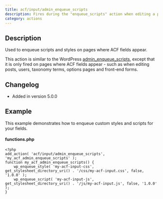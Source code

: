 ```yaml
---
title: acf/input/admin_enqueue_scripts
description: Fires during the "enqueue_scripts" action when editing a post.
category: actions
---
```


## Description
Used to enqueue scripts and styles on pages where ACF fields appear.

This action is similar to the WordPress [admin_enqueue_scripts](https://developer.wordpress.org/reference/hooks/admin_enqueue_scripts/), except that it is only fired on pages where ACF fields appear - such as when editing posts, users, taxonomy terms, options pages and front-end forms.

## Changelog
- Added in version 5.0.0

## Example
This example demonstrates how to enqueue custom styles and scripts for your fields.

#### functions.php
```
<?php
add_action( 'acf/input/admin_enqueue_scripts', 'my_acf_admin_enqueue_scripts' );
function my_acf_admin_enqueue_scripts() {
	wp_enqueue_style( 'my-acf-input-css', get_stylesheet_directory_uri() . '/css/my-acf-input.css', false, '1.0.0' );
	wp_enqueue_script( 'my-acf-input-js', get_stylesheet_directory_uri() . '/js/my-acf-input.js', false, '1.0.0' );
}
```